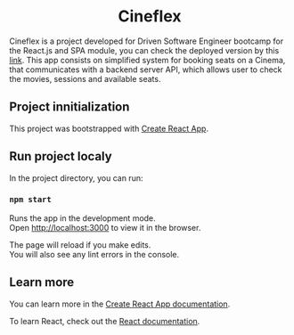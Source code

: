 <h1 align='center'>Cineflex</h1>

Cineflex is a project developed for Driven Software Engineer bootcamp for the React.js and SPA module, you can check the deployed version by this [link](https://cinema-app-xi.vercel.app/). This app consists on simplified system for booking seats on a Cinema, that communicates with a backend server API, which allows user to check the movies, sessions and available seats.

<h2>Project innitialization</h2>

This project was bootstrapped with [Create React App](https://github.com/facebook/create-react-app).

<h2>Run project localy</h2>

In the project directory, you can run:

### `npm start`

Runs the app in the development mode.\
Open [http://localhost:3000](http://localhost:3000) to view it in the browser.

The page will reload if you make edits.\
You will also see any lint errors in the console.

<h2>Learn more</h2>

You can learn more in the [Create React App documentation](https://facebook.github.io/create-react-app/docs/getting-started).

To learn React, check out the [React documentation](https://reactjs.org/).